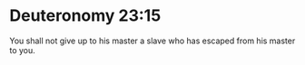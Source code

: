 # Deuteronomy 23:15

You shall not give up to his master a slave who has escaped from his master to you.
